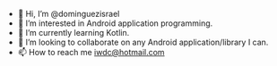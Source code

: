 - 👋 Hi, I’m @dominguezisrael
- 👀 I’m interested in Android application programming.
- 🌱 I’m currently learning Kotlin.
- 💞️ I’m looking to collaborate on any Android application/library I can.
- 📫 How to reach me iwdc@hotmail.com

<!---
dominguezisrael/dominguezisrael is a ✨ special ✨ repository because its `README.md` (this file) appears on your GitHub profile.
You can click the Preview link to take a look at your changes.
--->
